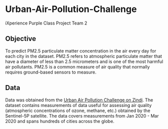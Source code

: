 # Urban-Air-Pollution-Challenge
iXperience Purple Class Project Team 2

## Objective
To predict PM2.5 particulate matter concentration in the air every day for each city in the dataset. PM2.5 refers to atmospheric particulate matter that have a diameter of less than 2.5 micrometers and is one of the most harmful air pollutants. PM2.5 is a common measure of air quality that normally requires ground-based sensors to measure.

## Data
Data was obtained from the [Urban Air Pollution Challenge on Zindi](https://zindi.africa/competitions/zindiweekendz-learning-urban-air-pollution-challenge/data). The dataset contains measurements of data useful for assessing air quality (atmospheric concentrations of ozone, methane, etc.) obtained by the Sentinel-5P satellite. The data covers measurements from Jan 2020 - Mar 2020 and spans hundreds of cities across the globe.
